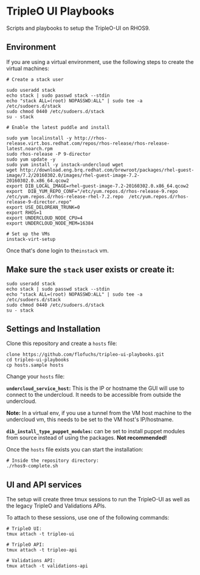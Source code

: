 # TripleO UI Playbooks

Scripts and playbooks to setup the TripleO-UI on RHOS9.


## Environment

If you are using a virtual environment, use the following steps to create the virtual machines:

```
# Create a stack user

sudo useradd stack
echo stack | sudo passwd stack --stdin
echo "stack ALL=(root) NOPASSWD:ALL" | sudo tee -a /etc/sudoers.d/stack
sudo chmod 0440 /etc/sudoers.d/stack
su - stack

# Enable the latest puddle and install

sudo yum localinstall -y http://rhos-release.virt.bos.redhat.com/repos/rhos-release/rhos-release-latest.noarch.rpm
sudo rhos-release -P 9-director
sudo yum update -y
sudo yum install -y instack-undercloud wget
wget http://download.eng.brq.redhat.com/brewroot/packages/rhel-guest-image/7.2/20160302.0/images/rhel-guest-image-7.2-20160302.0.x86_64.qcow2
export DIB_LOCAL_IMAGE=rhel-guest-image-7.2-20160302.0.x86_64.qcow2
export  DIB_YUM_REPO_CONF="/etc/yum.repos.d/rhos-release-9.repo  /etc/yum.repos.d/rhos-release-rhel-7.2.repo  /etc/yum.repos.d/rhos-release-9-director.repo"
export USE_DELOREAN_TRUNK=0
export RHOS=1
export UNDERCLOUD_NODE_CPU=4
export UNDERCLOUD_NODE_MEM=16384

# Set up the VMs
instack-virt-setup
```
Once that's done login to the`instack` vm.


## Make sure the `stack` user exists or create it:

```
sudo useradd stack
echo stack | sudo passwd stack --stdin
echo "stack ALL=(root) NOPASSWD:ALL" | sudo tee -a /etc/sudoers.d/stack
sudo chmod 0440 /etc/sudoers.d/stack
su - stack
```

## Settings and Installation

Clone this repository and create a `hosts` file:

```
clone https://github.com/flofuchs/tripleo-ui-playbooks.git
cd tripleo-ui-playbooks
cp hosts.sample hosts
```

Change your `hosts` file:

**`undercloud_service_host`:** This is the IP or hostname the GUI will use to connect to the undercloud. It needs to be accessible from outside the undercloud.

**Note:** In a virtual env, if you use a tunnel from the VM host machine to the undercloud vm, this needs to be set to the VM host's IP/hostname.

**`dib_install_type_puppet_modules`:** can be set to install puppet modules from source instead of using the packages. **Not recommended!**

Once the `hosts` file exists you can start the installation:

```
# Inside the repository directory:
./rhos9-complete.sh
```

## UI and API services

The setup will create three tmux sessions to run the TripleO-UI as well as the legacy TripleO and Validations APIs.

To attach to these sessions, use one of the following commands:

```
# TripleO UI:
tmux attach -t tripleo-ui

# TripleO API:
tmux attach -t tripleo-api

# Validations API:
tmux attach -t validations-api
```
